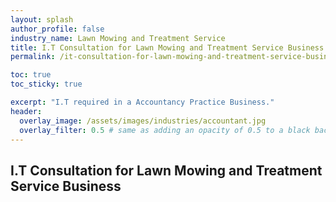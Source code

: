 ```yaml
---
layout: splash 
author_profile: false 
industry_name: Lawn Mowing and Treatment Service
title: I.T Consultation for Lawn Mowing and Treatment Service Business
permalink: /it-consultation-for-lawn-mowing-and-treatment-service-business

toc: true
toc_sticky: true

excerpt: "I.T required in a Accountancy Practice Business."
header:
  overlay_image: /assets/images/industries/accountant.jpg
  overlay_filter: 0.5 # same as adding an opacity of 0.5 to a black background
---
```


## I.T Consultation for Lawn Mowing and Treatment Service Business